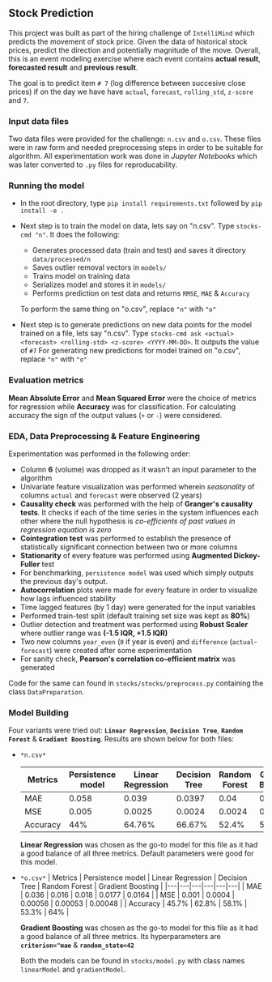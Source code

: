 ## Stock Prediction

This project was built as part of the hiring challenge of `IntelliMind` which predicts the movement of stock price.
Given the data of historical stock prices, predict the direction and potentially magnitude of the move. Overall, this
is an event modeling exercise where each event contains **actual result**, **forecasted result** and **previous result**.

The goal is to predict item `# 7` (log difference between succesive close prices) if on the day we have have `actual`,
`forecast`, `rolling_std`, `z-score` and `7`.


### Input data files

Two data files were provided for the challenge: `n.csv` and `o.csv`. These files were in raw form and needed preprocessing 
steps in order to be suitable for algorithm. All experimentation work was done in *Jupyter Notebooks* which was later
converted to `.py` files for reproducability. 


### Running the model

- In the root directory, type `pip install requirements.txt` followed by `pip install -e .`
- Next step is to train the model on data, lets say on "n.csv". Type `stocks-cmd "n"`. It does the following:
  - Generates processed data (train and test) and saves it directory `data/processed/n`
  - Saves outlier removal vectors in `models/`
  - Trains model on training data
  - Serializes model and stores it in `models/`
  - Performs prediction on test data and returns `RMSE`, `MAE` & `Accuracy`
  
  To perform the same thing on "o.csv", replace `"n"` with `"o"`
- Next step is to generate predictions on new data points for the model trained on a file, lets say "n.csv". 
Type `stocks-cmd ask <actual> <forecast> <rolling-std> <z-score> <YYYY-MM-DD>`. It outputs the value of `#7`
For generating new predictions for model trained on "o.csv", replace `"n"` with `"o"`


### Evaluation metrics

**Mean Absolute Error** and **Mean Squared Error** were the choice of metrics for regression while **Accuracy** was for
classification. For calculating accuracy the sign of the output values (`+` or `-`) were considered.



### EDA, Data Preprocessing & Feature Engineering

Experimentation was performed in the following order:

- Column **6** (volume) was dropped as it wasn't an input parameter to the algorithm
- Univariate feature visualization was performed wherein *seasonality* of columns `actual` and `forecast` were observed (2 years)
- **Causality check** was performed with the help of **Granger's causality tests**. It checks if each of the time series 
in the system influences each other where the null hypothesis is *co-efficients of past values in regression equation is zero*
- **Cointegration test** was performed to establish the presence of statistically significant connection between two or 
more columns
- **Stationarity** of every feature was performed using **Augmented Dickey-Fuller** test
- For benchmarking, `persistence model` was used which simply outputs the previous day's output.
- **Autocorrelation** plots were made for every feature in order to visualize how lags influenced stability
- Time lagged features (by 1 day) were generated for the input variables
- Performed train-test split (default training set size was kept as **80%**)
- Outlier detection and treatment was performed using **Robust Scaler** where outlier range was **(-1.5 IQR, +1.5 IQR)**
- Two new columns `year_even` (`0` if year is even) and `difference` (`actual`-`forecast`) were created after
some experimentation
- For sanity check, **Pearson's correlation co-efficient matrix** was generated

Code for the same can found in `stocks/stocks/preprocess.py` containing the class `DataPreparation`.


### Model Building

Four variants were tried out: **`Linear Regression`**, **`Decision Tree`**, **`Random Forest`** & **`Gradient Boosting`**. 
Results are shown below for both files:

- `*n.csv*`

  | Metrics | Persistence model | Linear Regression | Decision Tree | Random Forest | Gradient Boosting |
  |---|---|---|---|---|---| 
  | MAE | 0.058 | 0.039 | 0.0397 | 0.04 | 0.0375 | 
  | MSE |  0.005 | 0.0025 | 0.0024 | 0.0024 | 0.0022 |
  | Accuracy |  44% | 64.76% | 66.67% | 52.4% | 55.2% |
  
  **Linear Regression** was chosen as the go-to model for this file as it had a good balance of all three metrics. Default
  parameters were good for this model.

- `*o.csv*`
  | Metrics | Persistence model | Linear Regression | Decision Tree | Random Forest | Gradient Boosting |
  |---|---|---|---|---|---| 
  | MAE | 0.036 | 0.016 | 0.018 | 0.0177 | 0.0164 | 
  | MSE |  0.001 | 0.0004 | 0.00056 | 0.00053 | 0.00048 |
  | Accuracy |  45.7% | 62.8% | 58.1% | 53.3% | 64% |
  
  **Gradient Boosting** was chosen as the go-to model for this file as it had a good balance of all three metrics. Its 
  hyperparameters are **`criterion="mae`** & **`random_state=42`**
  
  Both the models can be found in `stocks/model.py` with class names `linearModel` and `gradientModel`.
  
  
  
  
  






